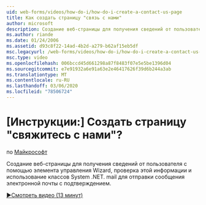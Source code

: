 ```yaml
---
uid: web-forms/videos/how-do-i/how-do-i-create-a-contact-us-page
title: Как создать страницу "связь с нами"
author: microsoft
description: Создание веб-страницы для получения сведений от пользователя с помощью элемента управления Wizard, проверка этой информации и использование классов System .NET. mail для отправки Confi хранится...
ms.author: riande
ms.date: 01/24/2006
ms.assetid: d93c8f22-14ad-4b2d-a279-b62af15eb5df
msc.legacyurl: /web-forms/videos/how-do-i/how-do-i-create-a-contact-us-page
msc.type: video
ms.openlocfilehash: 006bccd45d661298a87f8483f07e5e5be1396d04
ms.sourcegitcommit: e7e91932a6e91a63e2e46417626f39d6b244a3ab
ms.translationtype: MT
ms.contentlocale: ru-RU
ms.lasthandoff: 03/06/2020
ms.locfileid: "78506724"
---
```

# <a name="how-do-i-create-a-contact-us-page"></a>[Инструкции:] Создать страницу "свяжитесь с нами"?

по [Майкрософт](https://github.com/microsoft)

Создание веб-страницы для получения сведений от пользователя с помощью элемента управления Wizard, проверка этой информации и использование классов System .NET. mail для отправки сообщения электронной почты с подтверждением.

[&#9654;Смотреть видео (13 минут)](https://channel9.msdn.com/Blogs/ASP-NET-Site-Videos/how-do-i-create-a-contact-us-page)
